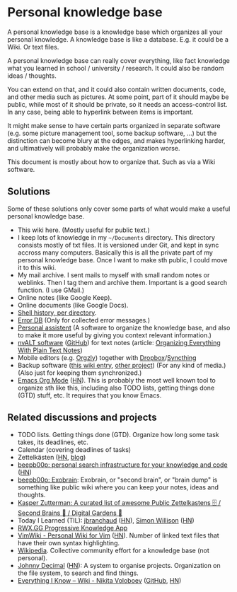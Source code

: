 
# Personal knowledge base

A personal knowledge base is a knowledge base which organizes all your personal knowledge.
A knowledge base is like a database. E.g. it could be a Wiki. Or text files.

A personal knowledge base can really cover everything, like fact knowledge what you learned in school / university / research.
It could also be random ideas / thoughts.

You can extend on that, and it could also contain written documents, code, and other media such as pictures.
At some point, part of it should maybe be public, while most of it should be private, so it needs an access-control list.
In any case, being able to hyperlink between items is important.

It might make sense to have certain parts organized in separate software
(e.g. some picture management tool, some backup software, ...)
but the distinction can become blury at the edges, and makes hyperlinking harder,
and ultimatively will probably make the organization worse.

This document is mostly about how to organize that. Such as via a Wiki software.

## Solutions

Some of these solutions only cover some parts of what would make a useful personal knowledge base.

* This wiki here. (Mostly useful for public text.)
* I keep lots of knowledge in my `~/Documents` directory.
  This directory consists mostly of txt files.
  It is versioned under Git, and kept in sync accross many computers.
  Basically this is all the private part of my personal knowledge base.
  Once I want to make sth public, I could move it to this wiki.
* My mail archive. I sent mails to myself with small random notes or weblinks.
  Then I tag them and archive them. Important is a good search function.
  (I use GMail.)
* Online notes (like Google Keep).
* Online documents (like Google Docs).
* [Shell history, per directory](https://github.com/albertz/wiki/blob/master/shell.md).
* [Error DB](https://github.com/albertz/errordb) (Only for collected error messages.)
* [Personal assistent](https://github.com/albertz/personal_assistant)
  (A software to organize the knowledge base, and also to make it more useful by giving you context relevant information.)
* [nvALT software](https://brettterpstra.com/projects/nvalt/) ([GitHub](https://github.com/ttscoff/nv)) for text notes
  (article: [Organizing Everything With Plain Text Notes](https://www.macstories.net/links/organizing-everything-with-plain-text-notes/))
* Mobile editors (e.g. [Orgzly](https://github.com/orgzly/orgzly-android))
  together with [Dropbox](https://www.dropbox.com/)/[Syncthing](https://syncthing.net/)
* Backup software ([this wiki entry](backup-software.md), [other project](https://github.com/albertz/backup_system))
  (For any kind of media.) (Also just for keeping them synchronized.)
* [Emacs Org Mode](http://doc.norang.ca/org-mode.html) ([HN](https://news.ycombinator.com/item?id=23299993)).
  This is probably the most well known tool to organize sth like this, including also TODO lists, getting things done (GTD) stuff, etc.
  It requires that you know Emacs.

## Related discussions and projects

* TODO lists. Getting things done (GTD). Organize how long some task takes, its deadlines, etc.
* Calendar (covering deadlines of tasks)
* Zettelkästen ([HN](https://news.ycombinator.com/item?id=21208196), [blog](https://clerestory.netlify.com/zk/))
* [beepb00p: personal search infrastructure for your knowledge and code](https://beepb00p.xyz/pkm-search.html) ([HN](https://news.ycombinator.com/item?id=22160572))
* [beepb00p: Exobrain](https://beepb00p.xyz/exobrain/):
  Exobrain, or "second brain", or "brain dump" is something like public wiki where you can keep your notes, ideas and thoughts.
* [Kasper Zutterman: A curated list of awesome Public Zettelkastens 🗄️ / Second Brains 🧠 / Digital Gardens 🌱](https://github.com/KasperZutterman/Second-Brain)
* Today I Learned (TIL):
  [jbranchaud](https://github.com/jbranchaud/til/blob/master/README.md) ([HN](https://news.ycombinator.com/item?id=22908044)),
  [Simon Willison](https://simonwillison.net/2020/Apr/20/self-rewriting-readme/) ([HN](https://news.ycombinator.com/item?id=22920437))
* [RWX.GG Progressive Knowledge App](https://gitlab.com/rwx.gg/README)
* [VimWiki - Personal Wiki for Vim](https://github.com/vimwiki/vimwiki) ([HN](https://news.ycombinator.com/item?id=23402014)).
  Number of linked text files that have their own syntax highlighting.
* [Wikipedia](https://en.wikipedia.org/wiki/Main_Page).
  Collective community effort for a knowledge base (not personal).
* [Johnny Decimal](https://johnnydecimal.com/) ([HN](https://news.ycombinator.com/item?id=25398027)):
  A system to organise projects.
  Organization on the file system, to search and find things.
* [Everything I Know – Wiki - Nikita Voloboev](https://wiki.nikitavoloboev.xyz/)
  ([GitHub](https://github.com/nikitavoloboev/knowledge), [HN](https://news.ycombinator.com/item?id=25903596))
